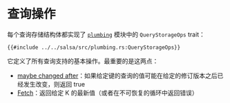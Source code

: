 # 查询操作

每个查询存储结构体都实现了 [`plumbing`] 模块中的 `QueryStorageOps` trait：

```rust,no_run,noplayground
{{#include ../../salsa/src/plumbing.rs:QueryStorageOps}}
```

它定义了所有查询支持的基本操作。最重要的是这两点：

* [maybe changed after](./maybe_changed_after.md)：如果给定键的查询的值可能在给定的修订版本之后已经发生改变，则返回 true 
* [Fetch](./fetch.md)：返回给定 K 的最新值（或者在不可恢复的循环中返回错误）

[`plumbing`]: https://github.com/salsa-rs/salsa/blob/master/src/plumbing.rs

